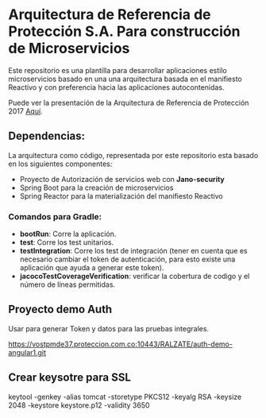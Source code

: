 # Arquitectura de Referencia de Protección S.A. Para construcción de Microservicios

Este repositorio es una plantilla para desarrollar aplicaciones estilo microservicios basado
en una una arquitectura basada en el manifiesto Reactivo y con preferencia hacia las aplicaciones 
autocontenidas. 

Puede ver la presentación de la Arquitectura de Referencia de Protección 2017 [Aquí](https://proteccion.sharepoint.com/sites/ArquitecturaEmpresarial/ADT/_layouts/15/guestaccess.aspx?docid=0bc183d75596a47629e98d4db1bc118ae&authkey=Ac4_k5J1lcAhS0cp70KpywQ).

## Dependencias:

La arquitectura como código, representada por este repositorio esta basado en los siguientes componentes:

  - Proyecto de Autorización de servicios web con **Jano-security**
  - Spring Boot para la creación de microservicios
  - Spring Reactor para la materialización del manifiesto Reactivo
 
### Comandos para Gradle:
  - **bootRun**: Corre la aplicación.
  - **test**: Corre los test unitarios.
  - **testIntegration**: Corre los test de integración (tener en cuenta que es necesario cambiar el token de autenticación, para esto existe una aplicación que ayuda a generar este token).
  - **jacocoTestCoverageVerification**: verificar la cobertura de codigo y el número de líneas permitidas.

## Proyecto demo Auth

Usar para generar Token y datos para las pruebas integrales.

https://vostpmde37.proteccion.com.co:10443/RALZATE/auth-demo-angular1.git

## Crear keysotre para SSL

 keytool -genkey -alias tomcat -storetype PKCS12 -keyalg RSA -keysize 2048 -keystore keystore.p12 -validity 3650
 